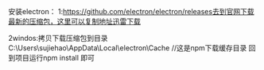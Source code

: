 安装electron：
1:https://github.com/electron/electron/releases去到官网下载最新的压缩包，这里可以复制地址迅雷下载

2windos:拷贝下载压缩包到目录C:\Users\sujiehao\AppData\Local\electron\Cache //这是npm下载缓存目录
回到项目运行npm install 即可